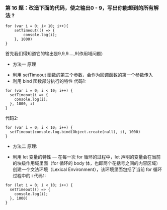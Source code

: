 ### 第 16 题：改造下面的代码，使之输出0 - 9，写出你能想到的所有解法 ?
```
for (var i = 0; i< 10; i++){
	setTimeout(() => {
		console.log(i);
    }, 1000)
}
```
首先我们得知道它的输出是9,9,9....,9(作用域问题)
+ 方法一
原理
- 利用 setTimeout 函数的第三个参数，会作为回调函数的第一个参数传入
- 利用 bind 函数部分执行的特性
代码1:
```
for (var i = 0; i < 10; i++) {
  setTimeout(i => {
    console.log(i);
  }, 1000, i)
}
```
代码2:
```
for (var i = 0; i < 10; i++) {
  setTimeout(console.log.bind(Object.create(null), i), 1000)
}
```

+ 方法二
原理:
- 利用 let 变量的特性 — 在每一次 for 循环的过程中，let 声明的变量会在当前的块级作用域里面（for 循环的 body 体，也即两个花括号之间的内容区域）创建一个文法环境（Lexical Environment），该环境里面包括了当前 for 循环过程中的 i
代码1:
```
for (let i = 0; i < 10; i++) {
  setTimeout(() => {
    console.log(i);
  }, 1000)
}
```
